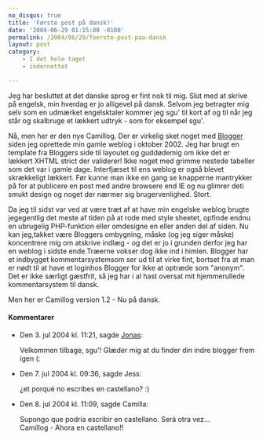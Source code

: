```yaml
---
no_disqus: true
title: 'Første post på dansk!'
date: '2004-06-29 01:15:00 -0100'
permalink: /2004/06/29/foerste-post-paa-dansk
layout: post
category:
    - I det hele taget
    - indernettet

---
```

Jeg har besluttet at det danske sprog er fint nok til mig. Slut med at skrive på engelsk, min hverdag er jo alligevel på dansk. Selvom jeg betragter mig selv som en udmærket engelsktaler kommer jeg sgu' til kort af og til når jeg står og skalbruge et lækkert udtryk - som for eksempel sgu'.

Nå, men her er den nye Camillog. Der er virkelig sket noget med [Blogger](http://www.blogger.com) siden jeg oprettede min gamle weblog i oktober 2002. Jeg har brugt en template fra Bloggers side til layoutet og guddødemig om ikke det er lækkert XHTML strict der validerer! Ikke noget med grimme nestede tabeller som det var i gamle dage. Interfjæset til ens weblog er også blevet skrækkeligt lækkert. Før kunne man ikke en gang se knapperne mantrykker på for at publicere en post med andre browsere end IE og nu glimrer deti smukt design og noget der nærmer sig brugervenlighed. Stort.

Da jeg til sidst var ved at være træt af at have min engelske weblog brugte jegegentlig det meste af tiden på at rode med style sheetet, opfinde endnu en ubrugelig PHP-funktion eller omdesigne en eller anden del af siden. Nu kan jeg,takket være Bloggers ombygning, måske (og jeg siger måske) koncentrere mig om atskrive indlæg - og det er jo i grunden derfor jeg har en weblog i sidste ende.Træerne vokser dog ikke ind i himlen. Blogger har et indbygget kommentarsystemsom ser ud til at virke fint, bortset fra at man er nødt til at have et loginhos Blogger for ikke at optræde som "anonym". Det er ikke særligt gæstfrit, så jeg har i al hast oversat mit hjemmerullede kommentarsystem til dansk.

Men her er Camillog version 1.2 - Nu på dansk.
<div class="vintage-comments">
<h4>Kommentarer </h4>
<ul class="vintage-comments-list"><li>
<p class="comment-meta">Den <time datetime="2004-07-03T11:21:55+02:00">3. jul 2004 kl.  11:21</time>, sagde <a href="http://verture.net/">Jonas</a>:</p>
<p>Velkommen tilbage, sgu'! Glæder mig at du finder din indre blogger frem igen (:</p>
</li>

<li>
<p class="comment-meta">Den <time datetime="2004-07-07T21:36:19+02:00">7. jul 2004 kl.  09:36</time>, sagde Jess:</p>
<p>¿et porqué no escribes en castellano? :)</p>
</li>

<li>
<p class="comment-meta">Den <time datetime="2004-07-08T11:09:40+02:00">8. jul 2004 kl.  11:09</time>, sagde Camilla:</p>
<p>Supongo que podría escribir en castellano. Será otra vez...<br />
Camillog - Ahora en castellano!!</p>
</li>
</ul>
</div>

